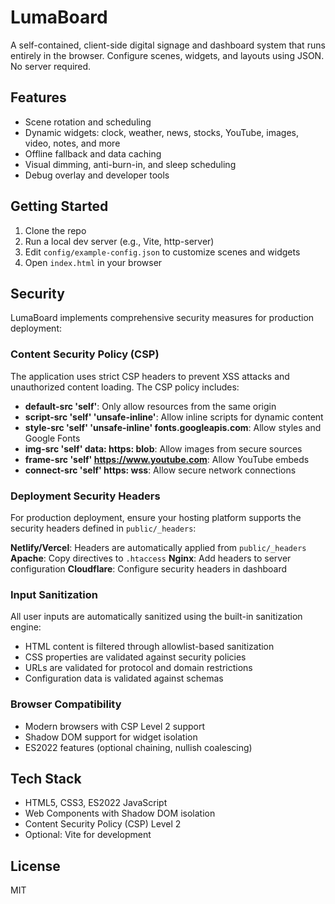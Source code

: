 # LumaBoard

A self-contained, client-side digital signage and dashboard system that runs entirely in the browser. Configure scenes, widgets, and layouts using JSON. No server required.

## Features
- Scene rotation and scheduling
- Dynamic widgets: clock, weather, news, stocks, YouTube, images, video, notes, and more
- Offline fallback and data caching
- Visual dimming, anti-burn-in, and sleep scheduling
- Debug overlay and developer tools

## Getting Started
1. Clone the repo
2. Run a local dev server (e.g., Vite, http-server)
3. Edit `config/example-config.json` to customize scenes and widgets
4. Open `index.html` in your browser

## Security

LumaBoard implements comprehensive security measures for production deployment:

### Content Security Policy (CSP)
The application uses strict CSP headers to prevent XSS attacks and unauthorized content loading. The CSP policy includes:

- **default-src 'self'**: Only allow resources from the same origin
- **script-src 'self' 'unsafe-inline'**: Allow inline scripts for dynamic content
- **style-src 'self' 'unsafe-inline' fonts.googleapis.com**: Allow styles and Google Fonts
- **img-src 'self' data: https: blob**: Allow images from secure sources
- **frame-src 'self' https://www.youtube.com**: Allow YouTube embeds
- **connect-src 'self' https: wss**: Allow secure network connections

### Deployment Security Headers
For production deployment, ensure your hosting platform supports the security headers defined in `public/_headers`:

**Netlify/Vercel**: Headers are automatically applied from `public/_headers`
**Apache**: Copy directives to `.htaccess`
**Nginx**: Add headers to server configuration
**Cloudflare**: Configure security headers in dashboard

### Input Sanitization
All user inputs are automatically sanitized using the built-in sanitization engine:
- HTML content is filtered through allowlist-based sanitization
- CSS properties are validated against security policies
- URLs are validated for protocol and domain restrictions
- Configuration data is validated against schemas

### Browser Compatibility
- Modern browsers with CSP Level 2 support
- Shadow DOM support for widget isolation
- ES2022 features (optional chaining, nullish coalescing)

## Tech Stack
- HTML5, CSS3, ES2022 JavaScript
- Web Components with Shadow DOM isolation
- Content Security Policy (CSP) Level 2
- Optional: Vite for development

## License
MIT 